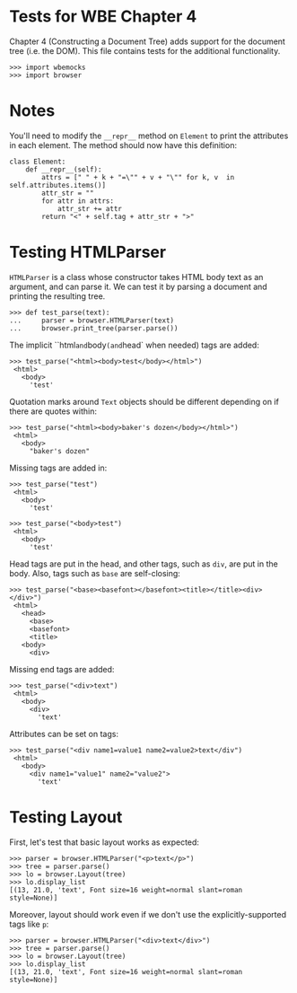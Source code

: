 Tests for WBE Chapter 4
=======================

Chapter 4 (Constructing a Document Tree) adds support for the document tree
(i.e. the DOM).  This file contains tests for the additional functionality.

    >>> import wbemocks
    >>> import browser

Notes
=====

You'll need to modify the `__repr__` method on `Element` to print the
attributes in each element. The method should now have this
definition:

```
class Element:
    def __repr__(self):
        attrs = [" " + k + "=\"" + v + "\"" for k, v  in self.attributes.items()]
        attr_str = ""
        for attr in attrs:
            attr_str += attr
        return "<" + self.tag + attr_str + ">"
```

Testing HTMLParser
==================

`HTMLParser` is a class whose constructor takes HTML body text as an argument, and
can parse it. We can test it by parsing a document and printing the
resulting tree.

    >>> def test_parse(text):
    ...     parser = browser.HTMLParser(text)
    ...     browser.print_tree(parser.parse())

The implicit ``html` and `body` (and `head` when needed) tags are added:

	>>> test_parse("<html><body>test</body></html>")
	 <html>
	   <body>
	     'test'

Quotation marks around `Text` objects should be different depending on if
there are quotes within:

	>>> test_parse("<html><body>baker's dozen</body></html>")
	 <html>
	   <body>
	     "baker's dozen"

Missing tags are added in:

	>>> test_parse("test")
	 <html>
	   <body>
	     'test'

	>>> test_parse("<body>test")
	 <html>
	   <body>
	     'test'

Head tags are put in the head, and other tags, such as `div`, are put
in the body. Also, tags such as `base` are self-closing:

	>>> test_parse("<base><basefont></basefont><title></title><div></div>")
	 <html>
	   <head>
	     <base>
	     <basefont>
	     <title>
 	   <body>
 	     <div>

Missing end tags are added:

	>>> test_parse("<div>text")
	 <html>
	   <body>
	     <div>
	       'text'

Attributes can be set on tags:

	>>> test_parse("<div name1=value1 name2=value2>text</div")
	 <html>
	   <body>
	     <div name1="value1" name2="value2">
	       'text'

Testing Layout
==============

First, let's test that basic layout works as expected:

	>>> parser = browser.HTMLParser("<p>text</p>")
	>>> tree = parser.parse()
    >>> lo = browser.Layout(tree)
    >>> lo.display_list
    [(13, 21.0, 'text', Font size=16 weight=normal slant=roman style=None)]

Moreover, layout should work even if we don't use the
explicitly-supported tags like `p`:

	>>> parser = browser.HTMLParser("<div>text</div>")
	>>> tree = parser.parse()
    >>> lo = browser.Layout(tree)
    >>> lo.display_list
    [(13, 21.0, 'text', Font size=16 weight=normal slant=roman style=None)]
